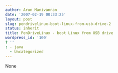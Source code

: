 ```yaml
---
author: Arun Manivannan
date: '2007-02-19 00:33:25'
layout: post
slug: pendrivelinux-boot-linux-from-usb-drive-2
status: inherit
title: PenDriveLinux - boot Linux from USB drive
wordpress_id: '100'
? ''
: - java
  - Uncategorized
---
```


None

